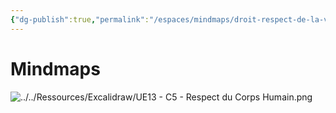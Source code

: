 ```yaml
---
{"dg-publish":true,"permalink":"/espaces/mindmaps/droit-respect-de-la-vie-privee/","tags":["mindmaps"],"noteIcon":"2"}
---
```


# Mindmaps
![../../Ressources/Excalidraw/UE13 - C5 - Respect du Corps Humain.png](/img/user/Ressources/Excalidraw/UE13%20-%20C5%20-%20Respect%20du%20Corps%20Humain.png)
